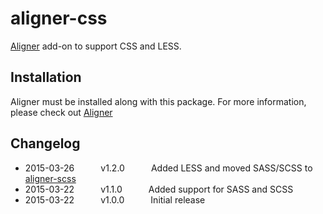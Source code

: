 # aligner-css

[Aligner](https://github.com/adrianlee44/atom-aligner) add-on to support CSS and LESS.

## Installation
Aligner must be installed along with this package. For more information, please check out [Aligner](https://github.com/adrianlee44/atom-aligner)

## Changelog
- 2015-03-26   v1.2.0   Added LESS and moved SASS/SCSS to [aligner-scss](https://github.com/adrianlee44/atom-aligner-scss)
- 2015-03-22   v1.1.0   Added support for SASS and SCSS
- 2015-03-22   v1.0.0   Initial release

